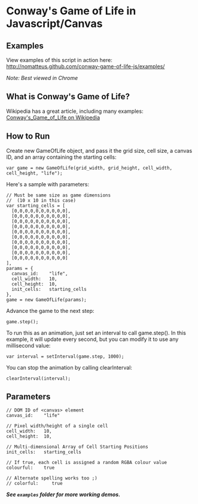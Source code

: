 Conway's Game of Life in Javascript/Canvas
==========================================

Examples
--------

View examples of this script in action here:  
<http://nomatteus.github.com/conway-game-of-life-js/examples/>

*Note: Best viewed in Chrome*

What is Conway's Game of Life?
------------------------------

Wikipedia has a great article, including many examples: 
[Conway's_Game_of_Life on Wikipedia](http://en.wikipedia.org/wiki/Conway's_Game_of_Life)

How to Run
----------

Create new GameOfLife object, and pass it the grid size, cell size, 
a canvas ID, and an array containing the starting cells:

    var game = new GameOfLife(grid_width, grid_height, cell_width, cell_height, "life");

Here's a sample with parameters:

    // Must be same size as game dimensions 
    //  (10 x 10 in this case)
    var starting_cells = [
      [0,0,0,0,0,0,0,0,0,0],
      [0,0,0,0,0,0,0,0,0,0],
      [0,0,0,0,0,0,0,0,0,0],
      [0,0,0,0,0,0,0,0,0,0],
      [0,0,0,0,0,0,0,0,0,0],
      [0,0,0,0,0,0,0,0,0,0],
      [0,0,0,0,0,0,0,0,0,0],
      [0,0,0,0,0,0,0,0,0,0],
      [0,0,0,0,0,0,0,0,0,0],
      [0,0,0,0,0,0,0,0,0,0]
    ],
    params = {
      canvas_id:    "life",
      cell_width:   10,
      cell_height:  10,
      init_cells:   starting_cells
    },
    game = new GameOfLife(params);


Advance the game to the next step:

    game.step();

To run this as an animation, just set an interval to call game.step(). In this
example, it will update every second, but you can modify it to use any millisecond value:

    var interval = setInterval(game.step, 1000);

You can stop the animation by calling clearInterval:

    clearInterval(interval);

Parameters
----------

    // DOM ID of <canvas> element
    canvas_id:    "life"

    // Pixel width/height of a single cell
    cell_width:   10,
    cell_height:  10,

    // Multi-dimensional Array of Cell Starting Positions
    init_cells:   starting_cells

    // If true, each cell is assigned a random RGBA colour value
    colourful:    true

    // Alternate spelling works too ;)
    // colorful:     true



***See `examples` folder for more working demos.***
